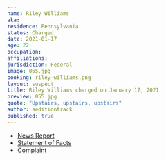 ```yaml
---
name: Riley Williams
aka:
residence: Pennsylvania
status: Charged
date: 2021-01-17
age: 22
occupation:
affiliations:
jurisdiction: Federal
image: 055.jpg
booking: riley-williams.png
layout: suspect
title: Riley Williams charged on January 17, 2021
preview: 055.jpg
quote: "Upstairs, upstairs, upstairs"
author: seditiontrack
published: true
---
```


- [News Report](https://www.npr.org/sections/insurrection-at-the-capitol/2021/01/18/957979421/fbi-seeking-woman-who-may-have-stolen-speaker-pelosis-laptop)
- [Statement of Facts](https://www.courtlistener.com/recap/gov.uscourts.dcd.226160/gov.uscourts.dcd.226160.1.1.pdf)
- [Complaint](https://www.justice.gov/opa/page/file/1357056/download)